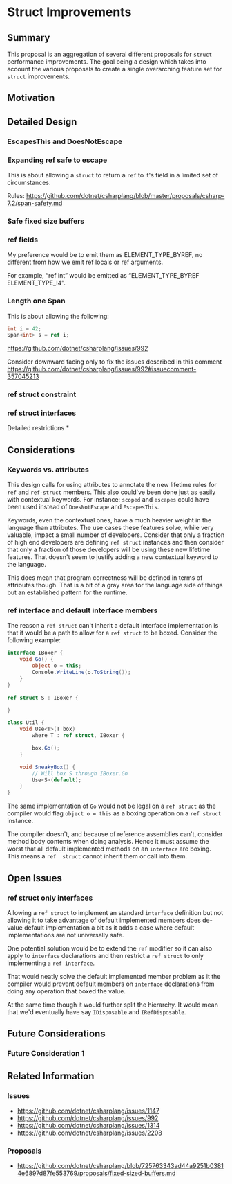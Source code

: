Struct Improvements
=====

## Summary
This proposal is an aggregation of several different proposals for `struct` 
performance improvements. The goal being a design which takes into account the
various proposals to create a single overarching feature set for `struct` 
improvements.

## Motivation

## Detailed Design 

### EscapesThis and DoesNotEscape

### Expanding ref safe to escape

This is about allowing a `struct` to return a `ref` to it's field in a limited 
set of circumstances.

Rules: https://github.com/dotnet/csharplang/blob/master/proposals/csharp-7.2/span-safety.md

### Safe fixed size buffers

### ref fields

My preference would be to emit them as ELEMENT_TYPE_BYREF, no different from
how we emit ref locals or ref arguments.
 
For example, “ref int” would be emitted as “ELEMENT_TYPE_BYREF ELEMENT_TYPE_I4”.

### Length one Span<T>

This is about allowing the following:

```cs
int i = 42;
Span<int> s = ref i;
```

https://github.com/dotnet/csharplang/issues/992

Consider downward facing only to fix the issues described in this comment
https://github.com/dotnet/csharplang/issues/992#issuecomment-357045213

### ref struct constraint

### ref struct interfaces

Detailed restrictions
* 

## Considerations

### Keywords vs. attributes
This design calls for using attributes to annotate the new lifetime rules for 
`ref` and `ref-struct` members. This also could've been done just as easily with
contextual keywords. For instance: `scoped` and `escapes` could have been 
used instead of `DoesNotEscape` and `EscapesThis`.

Keywords, even the contextual ones, have a much heavier weight in the language
than attributes. The use cases these features solve, while very valuable, 
impact a small number of developers. Consider that only a fraction of 
high end developers are defining `ref struct` instances and then consider that 
only a fraction of those developers will be using these new lifetime features.
That doesn't seem to justify adding a new contextual keyword to the language.

This does mean that program correctness will be defined in terms of attributes
though. That is a bit of a gray area for the language side of things but an 
established pattern for the runtime. 

### ref interface and default interface members
The reason a `ref struct` can't inherit a default interface implementation is
that it would be a path to allow for a `ref struct` to be boxed. Consider the 
following example:

```csharp
interface IBoxer {
    void Go() {
        object o = this;
        Console.WriteLine(o.ToString());
    }
}

ref struct S : IBoxer {

}

class Util {
    void Use<T>(T box)
        where T : ref struct, IBoxer {

        box.Go();
    }

    void SneakyBox() {
        // Will box S through IBoxer.Go
        Use<S>(default);
    }
}
```

The same implementation of `Go` would not be legal on a `ref struct` as the 
compiler would flag `object o = this` as a boxing operation on a `ref struct`
instance.

The compiler doesn't, and because of reference assemblies can't, consider method
body contents when doing analysis. Hence it must assume the worst that all 
default implemented methods on an `interface` are boxing. This means a `ref 
struct` cannot inherit them or call into them.

## Open Issues

### ref struct only interfaces
Allowing a `ref struct` to implement an standard `interface` definition but not
allowing it to take advantage of default implemented members does de-value 
default implementation a bit as it adds a case where default implementations are
not universally safe.

One potential solution would be to extend the `ref` modifier so it can also 
apply to `interface` declarations and then restrict a `ref struct` to only 
implementing a `ref interface`.

That would neatly solve the default implemented member problem as it the 
compiler would prevent default members on `interface` declarations from doing
any operation that boxed the value.

At the same time though it would further split the hierarchy. It would mean 
that we'd eventually have say `IDisposable` and `IRefDisposable`. 

## Future Considerations

### Future Consideration 1

## Related Information
### Issues

- https://github.com/dotnet/csharplang/issues/1147
- https://github.com/dotnet/csharplang/issues/992
- https://github.com/dotnet/csharplang/issues/1314
- https://github.com/dotnet/csharplang/issues/2208

### Proposals

- https://github.com/dotnet/csharplang/blob/725763343ad44a9251b03814e6897d87fe553769/proposals/fixed-sized-buffers.md
